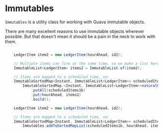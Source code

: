 # Immutables

`Immutables` is a utility class for working with Guava immutable objects.

There are many excellent reasons to use immutable objects wherever possible.
But that doesn't mean it should be a pain in the neck to work with them.

```java

    LedgerItem item2 = new LedgerItem(hourAhead, id2);

    // Multiple items can fire at the same time, so we make a list here:
    ImmutableList<LedgerItem> items2 = ImmutableList.of(item2);

    // Items are mapped to a scheduled time, so:
    ImmutableSortedMap<Instant, ImmutableList<LedgerItem>> scheduledItems2 =
        ImmutableSortedMap.<Instant, ImmutableList<LedgerItem>>naturalOrder()
            .putAll(scheduledItems1b)
            .put(hourAhead, items2)
            .build();
```

```java
    LedgerItem item2 = new LedgerItem(hourAhead, id2);

    // Items are mapped to a scheduled time, so:
    ImmutableSortedMap<Instant, ImmutableList<LedgerItem>> scheduledItems2 =
        Immutables.addToSortedMapList(scheduledItems1b, hourAhead, item2);
```
